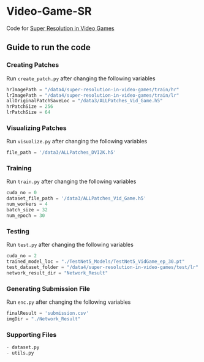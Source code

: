 # Video-Game-SR
Code for [Super Resolution in Video Games](https://www.kaggle.com/competitions/super-resolution-in-video-games)

## Guide to run the code

### Creating Patches

Run `create_patch.py` after changing the following variables

```python
hrImagePath = "/data4/super-resolution-in-video-games/train/hr"
lrImagePath = "/data4/super-resolution-in-video-games/train/lr"
allOriginalPatchSaveLoc = "/data3/ALLPatches_Vid_Game.h5"
hrPatchSize = 256
lrPatchSize = 64
```

### Visualizing Patches

Run `visualize.py` after changing the following variables

```python
file_path = '/data3/ALLPatches_DVI2K.h5'
```


### Training

Run `train.py` after changing the following variables

```python
cuda_no = 0
dataset_file_path = '/data3/ALLPatches_Vid_Game.h5'
num_workers = 4
batch_size = 32
num_epoch = 30
```


### Testing

Run `test.py` after changing the following variables

```python
cuda_no = 2
trained_model_loc = "./TestNet5_Models/TestNet5_VidGame_ep_30.pt"
test_dataset_folder = "/data4/super-resolution-in-video-games/test/lr"
network_result_dir = "Network_Result"
```

### Generating Submission File

Run `enc.py` after changing the following variables

```python
finalResult = 'submission.csv'
imgDir = "./Network_Result"
```

### Supporting Files

```python
- dataset.py
- utils.py
```
